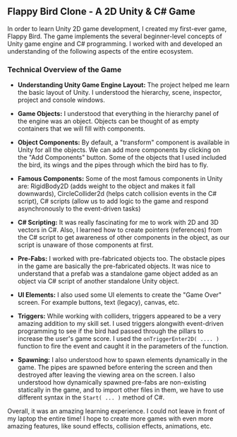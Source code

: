 ## Flappy Bird Clone - A 2D Unity & C# Game

In order to learn Unity 2D game development, I created my first-ever game, Flappy Bird. The game implements the several beginner-level concepts of Unity game engine and C# programming. I worked with and developed an understanding of the following aspects of the entire ecosystem.

### Technical Overview of the Game

- **Understanding Unity Game Engine Layout:** The project helped me learn the basic layout of Unity. I understood
  the hierarchy, scene, inspector, project and console windows.

- **Game Objects:** I understood that everything in the hierarchy panel of the engine was an object. Objects can be thought of as empty containers that we will fill with components.

- **Object Components:** By default, a "transform" component is available in Unity for all the
  objects. We can add more components by clicking on the "Add Components" button. Some of the objects that I used included the bird, its wings and the pipes through which the bird has to fly.

- **Famous Components:** Some of the most famous components in Unity are: RigidBody2D (adds weight to the object and makes it fall downwards), CircleCollider2d (helps catch collision events in the C# script), C# scripts (allow us to add logic to the game and respond asynchronously to the event-driven tasks)

- **C# Scripting:** It was really fascinating for me to work with 2D and 3D vectors in C#. Also, I learned how to create pointers (references) from the C# script to get awareness of other components in the object, as our script is unaware of those components at first.

- **Pre-Fabs:** I worked with pre-fabricated objects too. The obstacle pipes in the game are basically the pre-fabricated objects. It was nice to understand that a prefab was a standalone game object added as an object via C# script of another standalone Unity object.

- **UI Elements:** I also used some UI elements to create the "Game Over" screen. For example buttons, text (legacy), canvas, etc.

- **Triggers:** While working with colliders, triggers appeared to be a very amazing addition to my skill set. I used triggers alongwith event-driven programming to see if the bird had passed through the pillars to increase the user's game score. I used the `onTriggerEnter2D( .... )` function to fire the event and caught it in the parameters of the function.

- **Spawning:** I also understood how to spawn elements dynamically in the game. The pipes are spawned before entering the screen and then destroyed after leaving the viewing area on the screen. I also understood how dynamically spawned pre-fabs are non-existing statically in the game, and to import other files in them, we have to use different syntax in the `Start( ... )` method of C#.

Overall, it was an amazing learning experience. I could not leave in front of my laptop the entire time! I hope to create more games with even more amazing features, like sound effects, collision effects, animations, etc.
